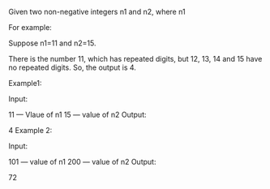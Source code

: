 Given two non-negative integers n1 and n2, where n1

For example:

Suppose n1=11 and n2=15.

There is the number 11, which has repeated digits, but 12, 13, 14 and 15 have no repeated digits. So, the output is 4.

Example1:

Input:

11 — Vlaue of n1
15 — value of n2
Output:

4
Example 2:

Input:

101 — value of n1
200 — value of n2
Output:

72